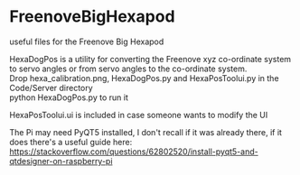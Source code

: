# FreenoveBigHexapod   
useful files for the Freenove Big Hexapod   
   
HexaDogPos is a utility for converting the Freenove xyz co-ordinate system to servo angles or from servo angles to the co-ordinate system.   
Drop hexa_calibration.png, HexaDogPos.py and HexaPosToolui.py in the Code/Server directory   
python HexaDogPos.py to run it   
   
   
HexaPosToolui.ui is included in case someone wants to modify the UI   

The Pi may need PyQT5 installed, I don't recall if it was already there, if it does there's a useful guide here: https://stackoverflow.com/questions/62802520/install-pyqt5-and-qtdesigner-on-raspberry-pi   
